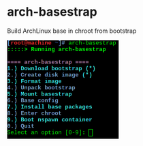 arch-basestrap
==============

Build ArchLinux base in chroot from bootstrap

![screenshot](screenshot.png)
